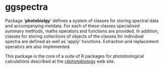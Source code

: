 # ggspectra #

Package '**photobiolgy**' defines a system of classes for storing spectral data and accompanying metdata. For each of these classes specialised summary methods, maths operators and functions are provided. In addition, classes for storing collections of objects of the classes for individual spectra are defined as well as 'apply' functions. Extraction and replacement operators are also implemented.

This package is the core of a suite of R packages for photobiological calculations described at the [r4photobiology](http://www.r4photobiology.info) web site.
